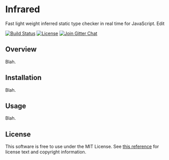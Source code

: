 Infrared
========

Fast light weight inferred static type checker in real time for JavaScript. Edit

<!-- These badges aren't configured -->
[![Build Status](https://travis-ci.org/nickzuber/needle.svg?branch=master)]()
[![License](https://img.shields.io/badge/license-MIT%20Licence-blue.svg)]()
[![Join Gitter Chat](https://img.shields.io/badge/gitter-join%20chat%20%E2%86%92-brightgreen.svg?style=flat)](https://gitter.im/infrared-chat/Lobby?source=orgpage)

Overview
--------

Blah.

Installation
------------

Blah.

Usage
-----

Blah.

License
-------

This software is free to use under the MIT License. See [this reference](https://opensource.org/licenses/MIT) for license text and copyright information.
